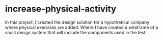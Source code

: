 # increase-physical-activity
In this project, I created the design solution for a hypothetical company where physical exercises are added. Where I have created a wireframe of a small design system that will include the components used in the test.
